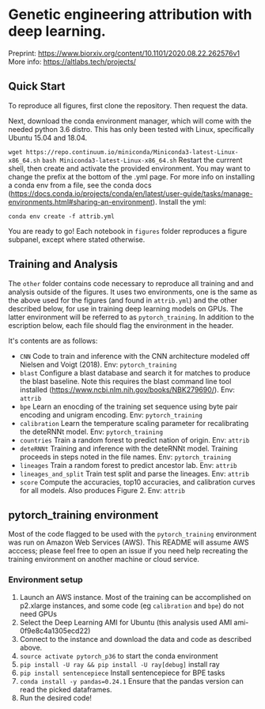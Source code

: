 # Genetic engineering attribution with deep learning.

Preprint: https://www.biorxiv.org/content/10.1101/2020.08.22.262576v1
More info: https://altlabs.tech/projects/

## Quick Start
To reproduce all figures, first clone the repository. Then request the data.

Next, download the conda environment manager, which will come with the needed python 3.6 distro. This has only been tested with Linux, specifically Ubuntu 15.04 and 18.04.

`wget https://repo.continuum.io/miniconda/Miniconda3-latest-Linux-x86_64.sh`
`bash Miniconda3-latest-Linux-x86_64.sh`
Restart the currrent shell, then create and activate the provided environment. You may want to change the prefix at the bottom of the .yml page. For more info on installing a conda env from a file, see the conda docs (https://docs.conda.io/projects/conda/en/latest/user-guide/tasks/manage-environments.html#sharing-an-environment).
Install the yml:

`conda env create -f attrib.yml`

You are ready to go! Each notebook in `figures` folder reproduces a figure subpanel, except where stated otherwise.

## Training and Analysis
The `other` folder contains code necessary to reproduce all training and and analysis outside of the figures. It uses two environments, one is the same as the above used for the figures (and found in `attrib.yml`) and the other described below, for use in training deep learning models on GPUs. The latter environment will be referred to as `pytorch_training`. In addition to the escription below, each file should flag the environment in the header.

It's contents are as follows:
- `CNN` Code to train and inference with the CNN architecture modeled off Nielsen and Voigt (2018). Env: `pytorch_training`
- `blast` Configure a blast database and search it for matches to produce the blast baseline. Note this requires the blast command line tool installed (https://www.ncbi.nlm.nih.gov/books/NBK279690/). Env: `attrib`
- `bpe` Learn an enocding of the training set sequence using byte pair encoding and unigram encoding. Env: `pytorch_training`
- `calibration` Learn the temperature scaling parameter for recalibrating the deteRNNt model. Env: `pytorch_training`
- `countries` Train a random forest to predict nation of origin. Env: `attrib`
- `deteRNNt` Training and inference with the  deteRNNt model. Training proceeds in steps noted in the file names. Env: `pytorch_training`
- `lineages` Train a random forest to predict ancestor lab. Env: `attrib`
- `lineages_and_split` Train test split and parse the lineages. Env: `attrib`
- `score` Compute the accuracies, top10 accuracies, and calibration curves for all models. Also produces Figure 2. Env: `attrib`

## pytorch_training environment
Most of the code flagged to be used with the `pytorch_training` environment was run on Amazon Web Services (AWS). This README will assume AWS acccess; please feel free to open an issue if you need help recreating the training environment on another machine or cloud service.

### Environment setup
1. Launch an AWS instance. Most of the training can be accomplished on p2.xlarge instances, and some code (eg `calibration` and `bpe`) do not need GPUs
2. Select the Deep Learning AMI for Ubuntu (this analysis used AMI ami-0f9e8c4a1305ecd22)
3. Connect to the instance and download the data and code as described above.
4. `source activate pytorch_p36` to start the conda environment
5. `pip install -U ray && pip install -U ray[debug]` install ray
6. `pip install sentencepiece` Install sentencepiece for BPE tasks
7. `conda install -y pandas=0.24.1` Ensure that the pandas version can read the picked dataframes.
8. Run the desired code!

